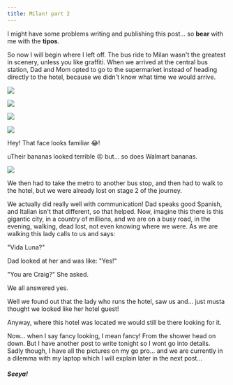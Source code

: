 ```yaml
---
title: Milan! part 2
---
```


I might have some problems writing and publishing this post... so **bear** with me with the **tipos**. 

So now I will begin where I left off. The bus ride to Milan wasn't the greatest in scenery, unless you like graffiti. When we arrived at the central bus station, Dad and Mom opted to go to the supermarket instead of heading directly to the hotel, because we didn't know what time we would arrive. 

![](/post/travel/italysupermarket.JPG/)

![](/post/travel/italysupermarket1.JPG/)

![](/post/travel/italysupermarket2.JPG/)

![](/post/travel/italysupermarket3.JPG/)

Hey! That face  looks familiar 😂!

uTheir bananas looked terrible 😣 but... so does Walmart bananas.

![](/post/travel/italybananas.JPG/)

We then had to take the metro to another bus stop, and then had to walk to the hotel, but we were already lost on stage 2 of the journey.

We actually did really well with communication! Dad speaks good Spanish, and Italian isn't that different, so that helped. Now, imagine this there is this gigantic city, in a country of millions, and we are on a busy road, in the evening, walking, dead lost, not even knowing where we were. As we are walking this lady calls to us and says: 

"Vida Luna?" 

Dad looked at her and was like: "Yes!"  

"You are Craig?" She asked.

We all answered yes.

Well we found out that the lady who runs the hotel, saw us and...  just musta thought we looked like her hotel guest!

Anyway, where this hotel was located we would still be there looking for it.

Now... when I say fancy looking, I mean fancy! From the shower head on down. But I have another post to write tonight so I wont go into details. Sadly though, I have all the pictures on my go pro... and we are currently in a dilemma with my laptop which I will explain later in the next post...

##### Seeya!

